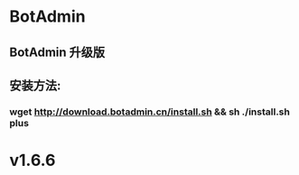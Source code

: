 # BotAdmin
## BotAdmin 升级版
## 安装方法:
### wget http://download.botadmin.cn/install.sh && sh ./install.sh plus
# v1.6.6
